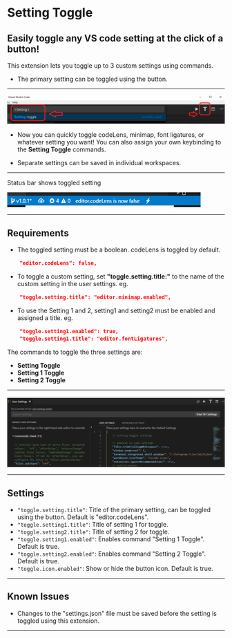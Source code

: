 # Setting Toggle

## Easily toggle any VS code setting at the **click of a button**!

This extension lets you toggle up to 3 custom settings using commands.
- The primary setting can be toggled using the button.

---
<img src="https://raw.githubusercontent.com/Ho-Wan/vscode-setting-toggle/master/images/setting-toggle-img1.png" alt="setting-toggle-image1"/>

- Now you can quickly toggle codeLens, minimap, font ligatures, or whatever setting you want! You can also assign your own keybinding to the **Setting Toggle** commands.

- Separate settings can be saved in individual workspaces.

---
Status bar shows toggled setting

<img src="https://raw.githubusercontent.com/Ho-Wan/vscode-setting-toggle/v1.0.1/images/setting-toggle-status.gif" alt="setting-toggle-status.gif"/>

---
## Requirements

- The toggled setting must be a boolean. codeLens is toggled by default.
``` JSON
    "editor.codeLens": false,
```
- To toggle a custom setting, set **"toggle.setting.title:"** to the name of the custom setting in the user settings. eg.
``` JSON
    "toggle.setting.title": "editor.minimap.enabled",
```
- To use the Setting 1 and 2, setting1 and setting2 must be enabled and assigned a title. eg.
``` JSON
    "toggle.setting1.enabled": true,
    "toggle.setting1.title": "editor.fontLigatures",
```
The commands to toggle the three settings are:
- **Setting Toggle**
- **Setting 1 Toggle**
- **Setting 2 Toggle**

---

<img src="https://raw.githubusercontent.com/Ho-Wan/vscode-setting-toggle/v1.0.1/images/setting-toggle.gif" alt="setting-toggle-demo.gif">

---
## Settings

- `"toggle.setting.title"`: Title of the primary setting, can be toggled using the button. Default is "editor.codeLens".
- `"toggle.setting1.title"`: Title of setting 1 for toggle.
- `"toggle.setting2.title"`: Title of setting 2 for toggle.
- `"toggle.setting1.enabled"`: Enables command "Setting 1 Toggle". Default is true.
- `"toggle.setting2.enabled"`: Enables command "Setting 2 Toggle". Default is true.
- `"toggle.icon.enabled"`: Show or hide the button icon. Default is true.

---
## Known Issues

- Changes to the "settings.json" file must be saved before the setting is toggled using this extension.

---
